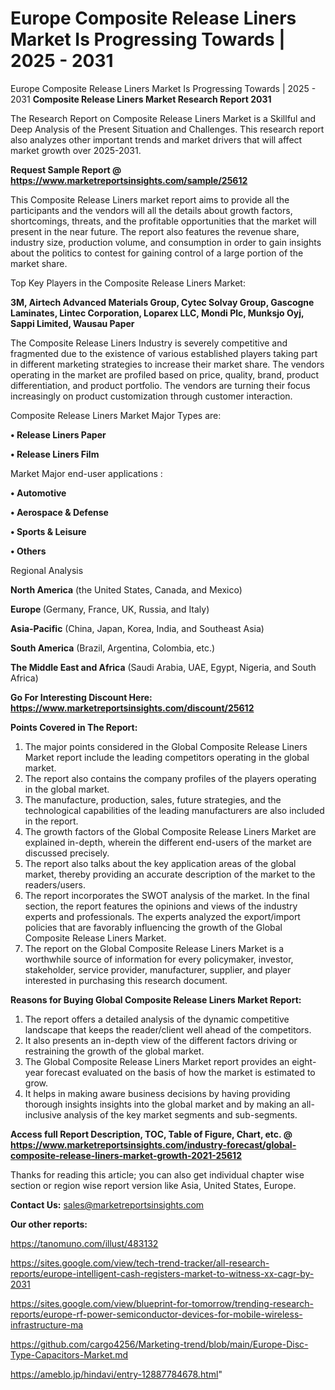 # Europe Composite Release Liners Market Is Progressing Towards | 2025 - 2031
 Europe Composite Release Liners Market Is Progressing Towards | 2025 - 2031
<strong>Composite Release Liners Market Research Report 2031</strong>

The Research Report on Composite Release Liners Market is a Skillful and Deep Analysis of the Present Situation and Challenges. This research report also analyzes other important trends and market drivers that will affect market growth over 2025-2031.

<strong>Request Sample Report @ <a href=https://www.marketreportsinsights.com/sample/25612>https://www.marketreportsinsights.com/sample/25612</a></strong>

This Composite Release Liners market report aims to provide all the participants and the vendors will all the details about growth factors, shortcomings, threats, and the profitable opportunities that the market will present in the near future. The report also features the revenue share, industry size, production volume, and consumption in order to gain insights about the politics to contest for gaining control of a large portion of the market share.

Top Key Players in the Composite Release Liners Market:

<strong>3M, Airtech Advanced Materials Group, Cytec Solvay Group, Gascogne Laminates, Lintec Corporation, Loparex LLC, Mondi Plc, Munksjo Oyj, Sappi Limited, Wausau Paper</strong>

The Composite Release Liners Industry is severely competitive and fragmented due to the existence of various established players taking part in different marketing strategies to increase their market share. The vendors operating in the market are profiled based on price, quality, brand, product differentiation, and product portfolio. The vendors are turning their focus increasingly on product customization through customer interaction.

Composite Release Liners Market Major Types are:

<strong>• Release Liners Paper

• Release Liners Film</strong>

Market Major end-user applications :

<strong>• Automotive

• Aerospace & Defense

• Sports & Leisure

• Others</strong>

Regional Analysis

</u><strong><b>North America</b></strong> (the United States, Canada, and Mexico)

<strong><b>Europe </b></strong>(Germany, France, UK, Russia, and Italy)

<strong><b>Asia-Pacific</b></strong> (China, Japan, Korea, India, and Southeast Asia)

<strong><b>South America</b></strong> (Brazil, Argentina, Colombia, etc.)

<strong><b>The Middle East and Africa</b></strong> (Saudi Arabia, UAE, Egypt, Nigeria, and South Africa)

<strong>Go For Interesting Discount Here: <a href=https://www.marketreportsinsights.com/discount/25612>https://www.marketreportsinsights.com/discount/25612</a></strong>

<strong>Points Covered in The Report:</strong>
<ol>
  <li>The major points considered in the Global Composite Release Liners Market report include the leading competitors operating in the global market.</li>
  <li>The report also contains the company profiles of the players operating in the global market.</li>
  <li>The manufacture, production, sales, future strategies, and the technological capabilities of the leading manufacturers are also included in the report.</li>
  <li>The growth factors of the Global Composite Release Liners Market are explained in-depth, wherein the different end-users of the market are discussed precisely.</li>
  <li>The report also talks about the key application areas of the global market, thereby providing an accurate description of the market to the readers/users.</li>
  <li>The report incorporates the SWOT analysis of the market. In the final section, the report features the opinions and views of the industry experts and professionals. The experts analyzed the export/import policies that are favorably influencing the growth of the Global Composite Release Liners Market.</li>
  <li>The report on the Global Composite Release Liners Market is a worthwhile source of information for every policymaker, investor, stakeholder, service provider, manufacturer, supplier, and player interested in purchasing this research document.</li>
</ol>
<strong>Reasons for Buying Global Composite Release Liners Market Report:</strong>

<ol>
  <li>The report offers a detailed analysis of the dynamic competitive landscape that keeps the reader/client well ahead of the competitors.</li>
  <li>It also presents an in-depth view of the different factors driving or restraining the growth of the global market.</li>
  <li>The Global Composite Release Liners Market report provides an eight-year forecast evaluated on the basis of how the market is estimated to grow.</li>
  <li>It helps in making aware business decisions by having providing thorough insights insights into the global market and by making an all-inclusive analysis of the key market segments and sub-segments.</li>
</ol>
<strong>Access full Report Description, TOC, Table of Figure, Chart, etc. @ <a href=https://www.marketreportsinsights.com/industry-forecast/global-composite-release-liners-market-growth-2021-25612>https://www.marketreportsinsights.com/industry-forecast/global-composite-release-liners-market-growth-2021-25612</a></strong>


Thanks for reading this article; you can also get individual chapter wise section or region wise report version like Asia, United States, Europe.

<strong>Contact Us:</strong>
sales@marketreportsinsights.com

<strong>Our other reports:</strong>

<a href=https://tanomuno.com/illust/483132>https://tanomuno.com/illust/483132</a>

<a href=https://sites.google.com/view/tech-trend-tracker/all-research-reports/europe-intelligent-cash-registers-market-to-witness-xx-cagr-by-2031>https://sites.google.com/view/tech-trend-tracker/all-research-reports/europe-intelligent-cash-registers-market-to-witness-xx-cagr-by-2031</a>

<a href=https://sites.google.com/view/blueprint-for-tomorrow/trending-research-reports/europe-rf-power-semiconductor-devices-for-mobile-wireless-infrastructure-ma>https://sites.google.com/view/blueprint-for-tomorrow/trending-research-reports/europe-rf-power-semiconductor-devices-for-mobile-wireless-infrastructure-ma</a>

<a href=https://github.com/cargo4256/Marketing-trend/blob/main/Europe-Disc-Type-Capacitors-Market.md>https://github.com/cargo4256/Marketing-trend/blob/main/Europe-Disc-Type-Capacitors-Market.md</a>

<a href=https://ameblo.jp/hindavi/entry-12887784678.html>https://ameblo.jp/hindavi/entry-12887784678.html</a>"
